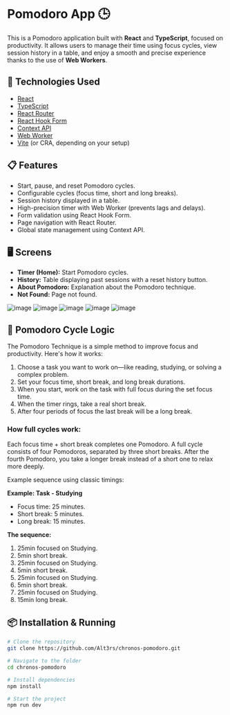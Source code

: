 # Pomodoro App 🕒
This is a Pomodoro application built with **React** and **TypeScript**, focused on productivity. It allows users to manage their time using focus cycles, view session history in a table, and enjoy a smooth and precise experience thanks to the use of **Web Workers**.

## 🚀 Technologies Used

* [React](https://reactjs.org/)
* [TypeScript](https://www.typescriptlang.org/)
* [React Router](https://reactrouter.com/)
* [React Hook Form](https://react-hook-form.com/)
* [Context API](https://reactjs.org/docs/context.html)
* [Web Worker](https://developer.mozilla.org/en-US/docs/Web/API/Web_Workers_API)
* [Vite](https://vitejs.dev/) (or CRA, depending on your setup)

## 📋 Features

* Start, pause, and reset Pomodoro cycles.
* Configurable cycles (focus time, short and long breaks).
* Session history displayed in a table.
* High-precision timer with Web Worker (prevents lags and delays).
* Form validation using React Hook Form.
* Page navigation with React Router.
* Global state management using Context API.

## 🖥️ Screens

* **Timer (Home):** Start Pomodoro cycles.
* **History:** Table displaying past sessions with a reset history button.
* **About Pomodoro:** Explanation about the Pomodoro technique.
* **Not Found:** Page not found.

  
![image](https://github.com/user-attachments/assets/6ba8958a-ce3d-4292-a161-ebe65b48e72e)
![image](https://github.com/user-attachments/assets/737ee6d7-e354-4345-98e4-de0db86fec6c)
![image](https://github.com/user-attachments/assets/24c1be1b-7858-4440-a6e5-0c3fe2a8ef04)
![image](https://github.com/user-attachments/assets/547df526-5bd0-47c3-9012-b00e251ea2fe)
![image](https://github.com/user-attachments/assets/0207c9ed-9505-42e9-9aa0-66770994e33f)

## 🧠 Pomodoro Cycle Logic

The Pomodoro Technique is a simple method to improve focus and productivity. Here's how it works:

1. Choose a task you want to work on—like reading, studying, or solving a complex problem.
2. Set your focus time, short break, and long break durations.
3. When you start, work on the task with full focus during the set focus time.
4. When the timer rings, take a real short break.
5. After four periods of focus the last break will be a long break.

### How full cycles work:

Each focus time + short break completes one Pomodoro. A full cycle consists of four Pomodoros, separated by three short breaks. After the fourth Pomodoro, you take a longer break instead of a short one to relax more deeply.

Example sequence using classic timings:

**Example: Task - Studying**

* Focus time: 25 minutes.
* Short break: 5 minutes.
* Long break: 15 minutes.

**The sequence:**

1. 25min focused on Studying.
2. 5min short break.
3. 25min focused on Studying.
4. 5min short break.
5. 25min focused on Studying.
6. 5min short break.
7. 25min focused on Studying.
8. 15min long break.

## 📦 Installation & Running

```bash
# Clone the repository
git clone https://github.com/Alt3rs/chronos-pomodoro.git

# Navigate to the folder
cd chronos-pomodoro

# Install dependencies
npm install

# Start the project
npm run dev
```
